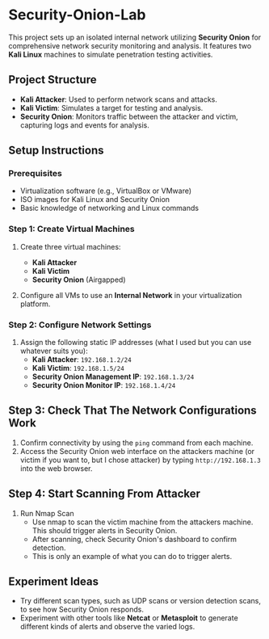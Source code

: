 # Security-Onion-Lab
This project sets up an isolated internal network utilizing **Security Onion** for comprehensive network security monitoring and analysis. It features two **Kali Linux** machines to simulate penetration testing activities. 

## Project Structure
- **Kali Attacker**: Used to perform network scans and attacks.
- **Kali Victim**: Simulates a target for testing and analysis.
- **Security Onion**: Monitors traffic between the attacker and victim, capturing logs and events for analysis.

## Setup Instructions

### Prerequisites
- Virtualization software (e.g., VirtualBox or VMware)
- ISO images for Kali Linux and Security Onion
- Basic knowledge of networking and Linux commands

### Step 1: Create Virtual Machines
1. Create three virtual machines:
   - **Kali Attacker**
   - **Kali Victim**
   - **Security Onion** (Airgapped)
   
2. Configure all VMs to use an **Internal Network** in your virtualization platform.

### Step 2: Configure Network Settings
1. Assign the following static IP addresses (what I used but you can use whatever suits you):
   - **Kali Attacker**: `192.168.1.2/24`
   - **Kali Victim**: `192.168.1.5/24`
   - **Security Onion Management IP**: `192.168.1.3/24`
   - **Security Onion Monitor IP**: `192.168.1.4/24`

## Step 3: Check That The Network Configurations Work
1. Confirm connectivity by using the `ping` command from each machine.
2. Access the Security Onion web interface on the attackers machine (or victim if you want to, but I chose attacker) by typing `http://192.168.1.3` into the web browser.

## Step 4: Start Scanning From Attacker
1. Run Nmap Scan
   - Use nmap to scan the victim machine from the attackers machine. This should trigger alerts in Security Onion.
   - After scanning, check Security Onion's dashboard to confirm detection.
   - This is only an example of what you can do to trigger alerts.

## Experiment Ideas
- Try different scan types, such as UDP scans or version detection scans, to see how Security Onion responds.
- Experiment with other tools like **Netcat** or **Metasploit** to generate different kinds of alerts and observe the varied logs.
